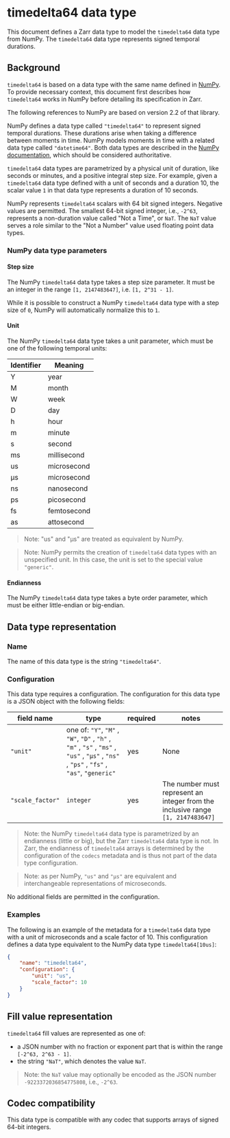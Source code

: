 # timedelta64 data type

This document defines a Zarr data type to model the `timedelta64` data type from NumPy. The `timedelta64` data type represents signed temporal durations.

## Background

`timedelta64` is based on a data type with the same name defined in [NumPy](https://NumPy.org/). To provide necessary context, this document first describes how `timedelta64` works in NumPy before detailing its specification in Zarr.

The following references to NumPy are based on version 2.2 of that library.

NumPy defines a data type called `"timedelta64"` to represent signed temporal durations. These durations arise when taking a difference between moments in time. NumPy models moments in time with a related data type called `"datetime64"`. Both data types are described in the [NumPy documentation](https://NumPy.org/doc/stable/reference/arrays.datetime.html), which should be considered authoritative.

`timedelta64` data types are parametrized by a physical unit of duration, like seconds or minutes, and a positive integral step size. For example, given a `timedelta64` data type defined with a unit of seconds and a duration 10, the scalar value `1` in that data type represents a duration of 10 seconds.   

NumPy represents `timedelta64` scalars with 64 bit signed integers. Negative values are permitted. The smallest 64-bit signed integer, i.e., `-2^63`, represents a non-duration value called "Not a Time", or `NaT`. The `NaT` value serves a role similar to the "Not a Number" value used floating point data types. 

### NumPy data type parameters

#### Step size
The NumPy `timedelta64` data type takes a step size parameter. It must be an integer in the range `[1, 2147483647]`, i.e. `[1, 2^31 - 1]`.

While it is possible to construct a NumPy `timedelta64` data type with a step size of `0`, NumPy will automatically normalize this to `1`.

#### Unit
The NumPy `timedelta64` data type takes a unit parameter, which must be one of the following temporal units:

| Identifier | Meaning     |
|------------|----------|
| Y        | year   |
| M        | month   |
| W       | week     |
| D        | day      |
| h       | hour     |
| m      | minute    |
| s       | second     |
| ms       | millisecond     |
| us       | microsecond     |
| μs       | microsecond     |
| ns       | nanosecond      |
| ps       | picosecond      |
| fs       | femtosecond     |
| as       | attosecond     |

> Note: "us" and "μs" are treated as equivalent by NumPy.

> Note: NumPy permits the creation of `timedelta64` data types with an unspecified unit. In this case, the unit is set to the special value `"generic"`.

#### Endianness
The NumPy `timedelta64` data type takes a byte order parameter, which must be either little-endian or big-endian. 

## Data type representation

### Name

The name of this data type is the string `"timedelta64"`.

### Configuration

This data type requires a configuration. The configuration for this data type is a JSON object with the following fields:

| field name | type | required | notes |
|------------|----------|---|---|
| `"unit"` | one of: `"Y"`, `"M"` , `"W"`, `"D"` , `"h"` , `"m"` , `"s"` , `"ms"` , `"us"` , `"μs"` , `"ns"` , `"ps"` , `"fs"` , `"as"`, `"generic"` | yes | None |
| `"scale_factor"` | `integer` | yes | The number must represent an integer from the inclusive range `[1, 2147483647]` |

> Note: the NumPy `timedelta64` data type is parametrized by an endianness (little or big), but the Zarr `timedelta64` data type is not. In Zarr, the endianness of `timedelta64` arrays is determined by the configuration of the `codecs` metadata and is thus not part of the data type configuration.

> Note: as per NumPy, `"us"` and `"μs"` are equivalent and interchangeable representations of microseconds.

No additional fields are permitted in the configuration.

### Examples
The following is an example of the metadata for a `timedelta64` data type with a unit of microseconds and a scale factor of 10. This configuration defines a data type equivalent to the NumPy data type `timedelta64[10us]`:

```json
{
    "name": "timedelta64",
    "configuration": {
        "unit": "us",
        "scale_factor": 10
    }
}
```

## Fill value representation

`timedelta64` fill values are represented as one of:
- a JSON number with no fraction or exponent part that is within the range `[-2^63, 2^63 - 1]`. 
- the string `"NaT"`, which denotes the value `NaT`. 

> Note: the `NaT` value may optionally be encoded as the JSON number `-9223372036854775808`, i.e., `-2^63`. 

## Codec compatibility

This data type is compatible with any codec that supports arrays of signed 64-bit integers.
